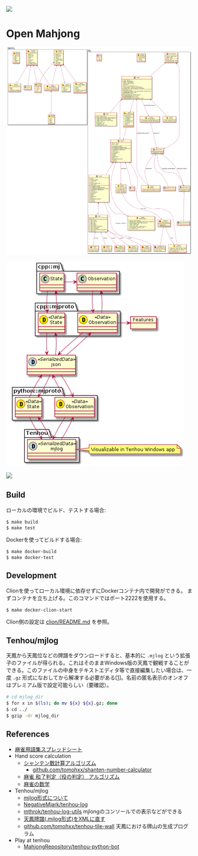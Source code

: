 [![](https://github.com/sotetsuk/mahjong/workflows/build/badge.svg)](https://github.com/sotetsuk/mahjong/actions)

# Open Mahjong


![](./img/diagram.png)

![](./img/serialization.png)

[![](./img/architecture.png)](https://docs.google.com/presentation/d/1lhb_sNix02Iyp0DI0Be5uuQub1W7CVbFiUdiDazG6tY/edit?usp=sharing)

## Build

ローカルの環境でビルド、テストする場合:

```
$ make build
$ make test
```

Dockerを使ってビルドする場合:

```
$ make docker-build
$ make docker-test
```

## Development

Clionを使ってローカル環境に依存せずにDockerコンテナ内で開発ができる。
まずコンテナを立ち上げる。このコマンドではポート2222を使用する。

```
$ make docker-clion-start
```

Clion側の設定は [clion/README.md](./clion/README.md) を参照。

## Tenhou/mjlog
天鳳から天鳳位などの牌譜をダウンロードすると、基本的に `.mjlog` という拡張子のファイルが得られる。これはそのままWindows版の天鳳で観戦することができる。このファイルの中身をテキストエディタ等で直接編集したい場合は、一度 `.gz` 形式になおしてから解凍する必要がある[[1](http://rausumaru.hatenablog.com/entry/2019/08/30/021154)]。名前の匿名表示のオンオフはプレミアム版で設定可能らしい（要確認）。

```sh
# cd mjlog_dir
$ for x in $(ls); do mv ${x} ${x}.gz; done
$ cd ../
$ gzip -dr mjlog_dir
```



## References

- [麻雀用語集スプレッドシート](https://docs.google.com/spreadsheets/d/e/2PACX-1vQyy10WqsUVxCCeamqTh3Oj4l72qdBkoXkUIbRp1nGecL_Co9St830kST7AvdJKh6ThlkHBA4Y1yi6T/pubhtml)
- Hand score calculation
  - [シャンテン数計算アルゴリズム](https://qiita.com/tomo_hxx/items/75b5f771285e1334c0a5)
    - [github.com/tomohxx/shanten-number-calculator](https://github.com/tomohxx/shanten-number-calculator)
  - [麻雀 和了判定（役の判定） アルゴリズム](http://hp.vector.co.jp/authors/VA046927/mjscore/mjalgorism.html)
  - [麻雀の数学](http://www10.plala.or.jp/rascalhp/mjmath.htm)
- Tenhou/mjlog
  - [mjlog形式について](http://m77.hatenablog.com/entry/2017/05/21/214529)
  - [NegativeMjark/tenhou-log](https://github.com/NegativeMjark/tenhou-log)
  - [mthrok/tenhou-log-utils](https://github.com/mthrok/tenhou-log-utils) mjlongのコンソールでの表示などができる
  - [天鳳牌譜(.mjlog形式)をXMLに直す](http://rausumaru.hatenablog.com/entry/2019/08/30/021154)
  - [github.com/tomohxx/tenhou-tile-wall](https://github.com/tomohxx/tenhou-tile-wall) 天鳳における牌山の生成プログラム
- Play at tenhou
  - [MahjongRepository/tenhou-python-bot](https://github.com/MahjongRepository/tenhou-python-bot)
  

